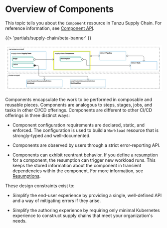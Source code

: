 # Overview of Components

This topic tells you about the `Component` resource in Tanzu Supply Chain.
For reference information, see [Component API](../../reference/api/component.hbs.md).

{{> 'partials/supply-chain/beta-banner' }}


![Diagram of the relationships between key Tanzu Supply Chain resources. Some resources are grouped together as namespace-scoped. Other resources are grouped together as cluster-scoped.](./images/core-concepts-component.png)

Components encapsulate the work to be performed in composable and reusable pieces.
Components are analogous to steps, stages, jobs, and tasks in other CI/CD offerings.
Components are different to other CI/CD offerings in three distinct ways:

- Component configuration requirements are declared, static, and enforced. The configuration is used
  to build a `Workload` resource that is strongly-typed and well-documented.

- Components are observed by users through a strict error-reporting API.

- Components can exhibit reentrant behavior. If you define a resumption for a component, the
  resumption can trigger new workload runs. This keeps the stored information about the component in
  transient dependencies within the component. For more information, see [Resumptions](resumptions.hbs.md).

These design constraints exist to:

- Simplify the end-user experience by providing a single, well-defined API and a way of mitigating
  errors if they arise.

- Simplify the authoring experience by requiring only minimal Kubernetes experience to construct
  supply chains that meet your organization's needs.

<!--
[SupplyChain]: ./supply-chains.hbs.md
[SupplyChains]: ./supply-chains.hbs.md
[Workload]: ./workloads.hbs.md
[Workloads]: ./workloads.hbs.md
[WorkloadRuns]: ./workload-runs.hbs.md
[WorkloadRun]: ./workload-runs.hbs.md
[Resumptions]: ./resumptions.hbs.md
[Resumption]: ./resumptions.hbs.md
-->
